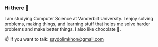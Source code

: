 ### Hi there 👋

I am studying Computer Science at Vanderbilt University. I enjoy solving problems, making things, and learning stuff that helps me solve harder problems and make better things. I also like chocolate 🍫. 

📫 If you want to talk: saydolimkhon@gmail.com  
